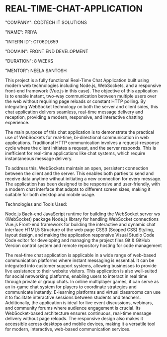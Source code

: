 # REAL-TIME-CHAT-APPLICATION

"COMPANY": CODTECH IT SOLUTIONS

"NAME": PRIYA

"INTERN ID": CT06DL659

"DOMAIN": FRONT END DEVELOPMENT

"DURATION": 8 WEEKS

"MENTOR": NEELA SANTOSH


This project is a fully functional Real-Time Chat Application built using modern web technologies including Node.js, WebSockets, and a responsive front-end framework (Vue.js in this case). The objective of this application is to enable instant, two-way communication between multiple users over the web without requiring page reloads or constant HTTP polling. By integrating WebSocket technology on both the server and client sides, this chat application delivers seamless, real-time message delivery and reception, providing a modern, responsive, and interactive chatting experience.

The main purpose of this chat application is to demonstrate the practical use of WebSockets for real-time, bi-directional communication in web applications. Traditional HTTP communication involves a request-response cycle where the client initiates a request, and the server responds. This is inefficient for real-time applications like chat systems, which require instantaneous message delivery.

To address this, WebSockets maintain an open, persistent connection between the client and the server. This enables both parties to send and receive data anytime without initiating a new connection for every message. The application has been designed to be responsive and user-friendly, with a modern chat interface that adapts to different screen sizes, making it suitable for both desktop and mobile usage.

Technologies and Tools Used:

Node.js	Back-end JavaScript runtime for building the WebSocket server
ws (WebSocket) package	Node.js library for handling WebSocket connections
Vue.js	Front-end framework for building the interactive and dynamic chat interface
HTML5	Structure of the web page
CSS3 (Scoped CSS)	Styling, layout design, and making the application responsive
Visual Studio Code	Code editor for developing and managing the project files
Git & GitHub	Version control system and remote repository hosting for code management

The real-time chat application is applicable in a wide range of web-based communication platforms where instant messaging is essential. It can be integrated into customer support systems, allowing businesses to provide live assistance to their website visitors. This application is also well-suited for social networking platforms, enabling users to interact in real time through private or group chats. In online multiplayer games, it can serve as an in-game chat system for players to coordinate strategies and communicate instantly. E-learning platforms and virtual classrooms can use it to facilitate interactive sessions between students and teachers. Additionally, the application is ideal for live event discussions, webinars, and community forums where audience engagement is crucial. Its WebSocket-based architecture ensures continuous, real-time message delivery without page reloads. The responsive design also makes it accessible across desktops and mobile devices, making it a versatile tool for modern, interactive, web-based communication services.

